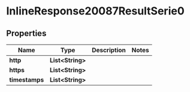 # InlineResponse20087ResultSerie0

## Properties
Name | Type | Description | Notes
------------ | ------------- | ------------- | -------------
**http** | **List&lt;String&gt;** |  | 
**https** | **List&lt;String&gt;** |  | 
**timestamps** | **List&lt;String&gt;** |  | 
